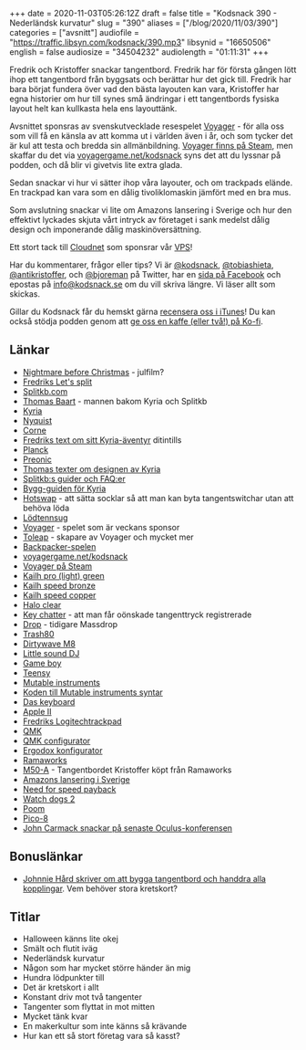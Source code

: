 +++
date = 2020-11-03T05:26:12Z
draft = false
title = "Kodsnack 390 - Nederländsk kurvatur"
slug = "390"
aliases = ["/blog/2020/11/03/390"]
categories = ["avsnitt"]
audiofile = "https://traffic.libsyn.com/kodsnack/390.mp3"
libsynid = "16650506"
english = false
audiosize = "34504232"
audiolength = "01:11:31" 
+++

Fredrik och Kristoffer snackar tangentbord. Fredrik har för första gången lött ihop ett tangentbord från byggsats och berättar hur det gick till. Fredrik har bara börjat fundera över vad den bästa layouten kan vara, Kristoffer har egna historier om hur till synes små ändringar i ett tangentbords fysiska layout helt kan kullkasta hela ens layouttänk.

Avsnittet sponsras av svenskutvecklade resespelet [Voyager](https://voyagergame.net/kodsnack) - för alla oss som vill få en känsla av att komma ut i världen även i år, och som tycker det är kul att testa och bredda sin allmänbildning. [Voyager finns på Steam](https://store.steampowered.com/app/1351180/Voyager/?snr=1_5_1100__1100), men skaffar du det via [voyagergame.net/kodsnack](https://voyagergame.net/kodsnack) syns det att du lyssnar på podden, och då blir vi givetvis lite extra glada.

Sedan snackar vi hur vi sätter ihop våra layouter, och om trackpads elände. En trackpad kan vara som en dålig tivoliklomaskin jämfört med en bra mus.

Som avslutning snackar vi lite om Amazons lansering i Sverige och hur den effektivt lyckades skjuta vårt intryck av företaget i sank medelst dålig design och imponerande dålig maskinöversättning.

Ett stort tack till [Cloudnet](http://www.cloudnet.se) som sponsrar vår [VPS](http://en.wikipedia.org/wiki/Virtual_private_server)!

Har du kommentarer, frågor eller tips? Vi är [@kodsnack](https://www.twitter.com/kodsnack), [@tobiashieta](https://www.twitter.com/tobiashieta), [@antikristoffer](https://www.twitter.com/antikristoffer), och [@bjoreman](https://www.twitter.com/bjoreman) på Twitter, har en [sida på Facebook](https://www.facebook.com/kodsnack) och epostas på [info@kodsnack.se](mailto:info@kodsnack.se) om du vill skriva längre. Vi läser allt som skickas.

Gillar du Kodsnack får du hemskt gärna [recensera oss i iTunes](http://itunes.apple.com/se/podcast/kodsnack/id561631498?l=en)! Du kan också stödja podden genom att <a href="https://ko-fi.com/kodsnack" rel="payment">ge oss en kaffe (eller två!) på Ko-fi</a>.

## Länkar ##
* [Nightmare before Christmas](https://en.wikipedia.org/wiki/The_Nightmare_Before_Christmas) - julfilm?
* [Fredriks Let's split](https://bjoreman.com/thoughts/letsSplit.html)
* [Splitkb.com](https://splitkb.com/)
* [Thomas Baart](https://thomasbaart.nl/) - mannen bakom Kyria och Splitkb
* [Kyria](https://splitkb.com/products/kyria-pcb-kit)
* [Nyquist](https://docs.keeb.io/nyquist-info/)
* [Corne](https://github.com/foostan/crkbd)
* [Fredriks text om sitt Kyria-äventyr](https://bjoreman.com/thoughts/kyria.html) ditintills
* [Planck](https://olkb.com/collections/planck)
* [Preonic](https://olkb.com/collections/preonic)
* [Thomas texter om designen av Kyria](https://blog.splitkb.com/blog/introducing-the-kyria)
* [Splitkb:s guider och FAQ:er](https://docs.splitkb.com/hc/en-us)
* [Bygg-guiden för Kyria](https://docs.splitkb.com/hc/en-us/sections/360003200940-Kyria-Build-Guide)
* [Hotswap](https://kono.store/blogs/keyboards/what-is-keyboard-hotswap) - att sätta socklar så att man kan byta tangentswitchar utan att behöva löda
* [Lödtennsug](https://www.kjell.com/se/produkter/el-verktyg/verktyg/lodning/avlodning/tennsug-i-metall-p40024)
* [Voyager](https://voyagergame.net/kodsnack) - spelet som är veckans sponsor
* [Toleap](https://toleap.se/) - skapare av Voyager och mycket mer
* [Backpacker-spelen](https://sv.wikipedia.org/wiki/Backpacker_%28datorspelsserie%29)
* [voyagergame.net/kodsnack](https://voyagergame.net/kodsnack)
* [Voyager på Steam](https://store.steampowered.com/app/1351180/Voyager/?snr=1_5_1100__1100)
* [Kailh pro (light) green](https://www.youtube.com/watch?v=3-DuQlhdJGA)
* [Kailh speed bronze](https://candykeys.com/product/kailh-speed-bronze)
* [Kailh speed copper](https://candykeys.com/product/kailh-speed-copper)
* [Halo clear](https://www.tomshardware.com/news/input-club-halo-true-halo-clear-mechanical-switches,34443.html)
* [Key chatter](https://deskthority.net/wiki/Chatter) - att man får oönskade tangenttryck registrerade
* [Drop](https://drop.com/home) - tidigare Massdrop
* [Trash80](https://www.patreon.com/trash80)
* [Dirtywave M8](https://dirtywave.com/)
* [Little sound DJ](https://www.littlesounddj.com/lsd/index.php)
* [Game boy](https://en.wikipedia.org/wiki/Game_Boy)
* [Teensy](https://www.pjrc.com/teensy/techspecs.html)
* [Mutable instruments](https://mutable-instruments.net/)
* [Koden till Mutable instruments syntar](https://github.com/pichenettes?tab=repositories)
* [Das keyboard](https://www.daskeyboard.com/)
* [Apple II](https://en.wikipedia.org/wiki/Apple_II)
* [Fredriks Logitechtrackpad](https://bjoreman.com/thoughts/pointers.html)
* [QMK](https://docs.qmk.fm/#/)
* [QMK configurator](https://config.qmk.fm/#/)
* [Ergodox konfigurator](https://configure.ergodox-ez.com/)
* [Ramaworks](https://rama.works/)
* [M50-A](https://rama.works/#/m50a/) - Tangentbordet Kristoffer köpt från Ramaworks
* [Amazons lansering i Sverige](https://www.expressen.se/dinapengar/amazon-har-lanserats-i-sverige-sajten-uppe/)
* [Need for speed payback](https://en.wikipedia.org/wiki/Need_for_Speed_Payback)
* [Watch dogs 2](https://en.wikipedia.org/wiki/Watch_Dogs_2)
* [Poom](https://github.com/freds72/poom-sdk)
* [Pico-8](https://www.lexaloffle.com/pico-8.php)
* [John Carmack snackar på senaste Oculus-konferensen](https://www.youtube.com/watch?v=ZKjbJR2JYzM)

## Bonuslänkar ##
* [Johnnie Hård skriver om att bygga tangentbord och handdra alla kopplingar](https://synvinkel.org/notes/2017-05-30-tangentbordet). Vem behöver stora kretskort?

## Titlar ##
* Halloween känns lite okej
* Smält och flutit iväg
* Nederländsk kurvatur
* Någon som har mycket större händer än mig
* Hundra lödpunkter till
* Det är kretskort i allt
* Konstant driv mot två tangenter
* Tangenter som flyttat in mot mitten
* Mycket tänk kvar
* En makerkultur som inte känns så krävande
* Hur kan ett så stort företag vara så kasst?
